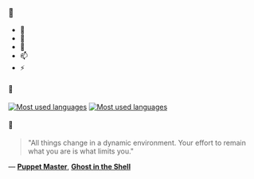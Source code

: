 ### 👋

- 🔭
- 🌱
- 💬
- 📫
- ⚡

#### 🧏

[![Most used languages](https://github-readme-stats-aynah.vercel.app/api/top-langs/?username=aynh&theme=solarized-dark&langs_count=6&layout=compact&hide_title=true)](https://github.com/anuraghazra/github-readme-stats#gh-dark-mode-only)
[![Most used languages](https://github-readme-stats-aynah.vercel.app/api/top-langs/?username=aynh&theme=solarized-light&langs_count=6&layout=compact&hide_title=true)](https://github.com/anuraghazra/github-readme-stats#gh-light-mode-only)

#### 💬

> "All things change in a dynamic environment. Your effort to remain what you are is what limits you."

&mdash; [**Puppet Master**](https://myanimelist.net/character.php?q=Puppet%20Master&cat=character), [**Ghost in the Shell**](https://myanimelist.net/search/all?q=Ghost%20in%20the%20Shell&cat=all)
